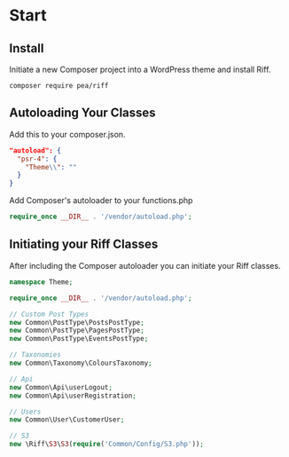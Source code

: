 # Start

## Install

Initiate a new Composer project into a WordPress theme and install Riff.

`composer require pea/riff`

## Autoloading Your Classes

Add this to your composer.json.

```json
"autoload": {
  "psr-4": {
    "Theme\\": ""
  }
}
```

Add Composer's autoloader to your functions.php

```php
require_once __DIR__ . '/vendor/autoload.php';
```

## Initiating your Riff Classes

After including the Composer autoloader you can initiate your Riff classes.

```php
namespace Theme;

require_once __DIR__ . '/vendor/autoload.php';

// Custom Post Types
new Common\PostType\PostsPostType;
new Common\PostType\PagesPostType;
new Common\PostType\EventsPostType;

// Taxonomies
new Common\Taxonomy\ColoursTaxonomy;

// Api
new Common\Api\userLogout;
new Common\Api\userRegistration;

// Users
new Common\User\CustomerUser;

// S3
new \Riff\S3\S3(require('Common/Config/S3.php'));
```